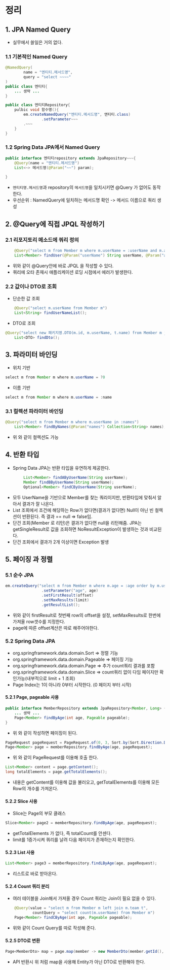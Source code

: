 # 정리

## 1. JPA Named Query
- 실무에서 쓸일은 거의 없다.

### 1.1 기본적인 Named Query
```java
@NamedQuery(
        name = "엔티티.메서드명",
        query = "select ~~~~"
)
public class 엔티티{
    ... 생략 ... 
}

public class 엔티티Repository{
    pulbic void 함수명(){
        em.createNamedQuery("엔티티.메서드명", 엔티티.class)
                .setParameter~~~
        .~~~
    }
}
```
### 1.2 Spring Data JPA에서 Named Query
```java
public interface 엔티티repository extends JpaRepository~~~{
    @Query(name = "엔티티.메서드명")
    List<~> 메서드명(@Param("~~") param);
        
}
```
- ```엔티티명.메서드명```과 repository의 ```메서드명```을 일치시키면 @Query 가 없어도 동작한다.
- 우선순위 : NamedQuery에 일치하는 메서드명 확인 -> 메서드 이름으로 쿼리 생성

## 2. @Query에 직접 JPQL 작성하기
### 2.1 리포지토리 메소드에 쿼리 정의
```java
    @Query("select m from Member m where m.userName = :userName and m.age = :age")
    List<Member> findUser(@Param("userName") String userName, @Param("age") int age);
```
- 위와 같이 @Query안에 바로 JPQL 을 작성할 수 있다.
- 쿼리에 오타 존재시 애플리케이션 로딩 시점에서 에러가 발생한다.

### 2.2 값이나 DTO로 조회
- 단순한 값 조회
```java
    @Query("select m.userName from Member m")
    List<String> findUserNameList();
```
- DTO로 조회
```java
@Query("select new 패키지명.DTO(m.id, m.userName, t.name) from Member m join m.team t")
    List<DTO> findDto();
```

## 3. 파라미터 바인딩
- 위치 기반
```java
select m from Member m where m.userName = ?0
```
- 이름 기반
```java
select m from Member m where m.userName = :name
```
### 3.1 컬렉션 파라미터 바인딩
```java
@Query("select m from Member m where m.userName in :names")
    List<Member> findByNames(@Param("names") Collection<String> names);
```
- 위 와 같이 컬렉션도 가능
## 4. 반환 타입
- Spring Data JPA는 반환 타입을 유연하게 제공한다.
```java
        List<Member> findAByUserName(String userName);
        Member findBByUserName(String userName);
        Optional<Member> findCByUserName(String userName);
```
- 모두 UserName을 기반으로 Member를 찾는 쿼리이지만, 반환타입에 맞춰서 알아서 결과가 잘 나온다.
- List 조회에서 조건에 해당하는 Row가 없다면(결과가 없다면) Null이 아닌 빈 컬렉션이 반환된다. 즉 결과 == null => false임.
- 단건 조회(Member 로 리턴)은 결과가 없다면 null을 리턴해줌. JPA는 getSingleResult로 값을 조회하면 NoResultException이 발생하는 것과 비교된다.
- 단건 조회에서 결과가 2개 이상이면 Exception 발생
## 5. 페이징 과 정렬
### 5.1 순수 JPA
```java
em.createQuery("select m from Member m where m.age = :age order by m.userName desc")
                .setParameter("age", age)
                .setFirstResult(offset)
                .setMaxResults(limit)
                .getResultList();
```
- 위와 같이 firstResult로 첫번째 row의 offset을 설정, setMaxResults로 한번에 가져올 row갯수를 지정한다.
- page에 따른 offset계산은 따로 해주어야한다.

### 5.2 Spring Data JPA
- org.springframework.data.domain.Sort => 정렬 기능
- org.springframework.data.domain.Pageable => 페이징 기능
- org.springframework.data.domain.Page => 추가 count쿼리 결과를 포함
- org.springframework.data.domain.Slice => count쿼리 없이 다임 페이지만 확인가능(내부적으로 limit + 1 조회)
- Page Index는 1이 아니라 0부터 시작한다. (0 페이지 부터 시작)
#### 5.2.1 Page, pageable 사용
```java
public interface MemberRepository extends JpaRepository<Member, Long> { 
    ... 생략 ...
    Page<Member> findByAge(int age, Pageable pageable);
}
```
- 위 와 같이 작성하면 페이징이 된다.
```java
PageRequest pageRequest = PageRequest.of(0, 3, Sort.by(Sort.Direction.DESC, "userName"));// offset, limit, 정렬 (Order By 쿼리)
Page<Member> page = memberRepository.findByAge(age, pageRequest);
```
- 위 와 같이 PageRequest를 이용해 호출 한다. 
```java
List<Member> content = page.getContent();
long totalElements = page.getTotalElements();
```
- 내용은 getContent를 이용해 값을 불러오고, getTotalElements를 이용해 모든 Row의 개수를 가져온다.

#### 5.2.2 Slice 사용
- Slice는 Page의 부모 클래스
```java
Slice<Member> page2 = memberRepository.findByAge(age, pageRequest);
```
- getTotalElements 가 없다, 즉 totalCount를 안센다.
- limit를 1증가시켜 쿼리를 날려 다음 페이지가 존재하는지 확인한다.
#### 5.2.3 List 사용
```java
List<Member> page3 = memberRepository.findLByAge(age, pageRequest);
```
- 리스트로 바로 받아온다.

#### 5.2.4 Count 쿼리 분리
- 여러 테이블을 Join해서 가져올 경우 Count 쿼리는 Join이 필요 없을 수 있다.
```java
    @Query(value = "select m from Member m left join m.team t",
            countQuery = "select count(m.userName) from Member m")
    Page<Member> findCByAge(int age, Pageable pageable);
```
- 위와 같이 Count Query를 따로 작성해 준다.

#### 5.2.5 DTO로 변환
```java
Page<MemberDto> map = page.map(member -> new MemberDto(member.getId(), member.getUserName(), ~~~~~));
```
- API 반환시 위 처럼 map을 사용해 Entity가 아닌 DTO로 반환해야 한다.